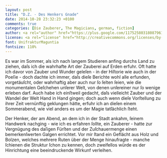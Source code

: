 ```yaml
---
layout: post
title: "D.Z. - Des Henkers Gnade"
date: 2014-10-28 23:32:23 +0100
comments: true
categories: [Die Zauberer, The Magicians, german, fiction]
author: <a rel="author" href="https://plus.google.com/117525803180879614771/posts">Horea Christian</a>
license: <a rel="license" href="http://creativecommons.org/licenses/by-sa/4.0/">Creative Commons Attribution-ShareAlike 4.0 International License</a>.
font: UnifrakturMaguntia
fontsize: 110%
---
```


Es war im Sommer, als ich nach langem Studieren anfing durchs Land zu ziehen, daſs ich die wahrhafte Art der Zauberei auf Erden erfuhr.
Oft hatte ich davor von Zauber und Wunder geleſen - in der Hiſtorie wie auch in der Poeſie - doch dachte ich immer, daſs dieſe Berichte wohl alle erfunden, vorgetäuſcht, oder wahrhaftig aber auch nur ſo ſelten ſeien, wie die monumentalen Geſchehen unſerer Welt, von denen unſereiner nur ſo wenige erleben darf.
Auch habe ich einſtweil gedacht, daſs vielleicht Zauber und der Wandel der Welt Hand in Hand gingen; doch auch wenn dieſe Vorſtellung zu ihrer Zeit vernünftig geklungen hätte, erfuhr ich an dieſen einem Sommerabend, wie viel anders es um der Magie tatſächlich ſteht.

<!-- more -->

Der Henker, der am Abend, an dem ich in der Stadt ankahm, ſeinem Handwerk nachging - wie ich es erfahren ſollte, ein Zauberer - hatte zur Vergnügung des daſigen Fürſten und der Zuſchauermenge einen bemerkenſwerten Galgen errichtet.
Vor mir ſtand ein Geflächt aus Holz und Bolzen, welches mehrere Ruten über der Menge hinaufragte - manche ſchienen die Struktur ſchon zu kennen, doch zweifellos würde es der Hinrichtung eine beeindruckende Wirkunf verleihen.
